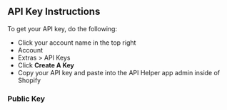 ## API Key Instructions
To get your API key, do the following:
* Click your account name in the top right
* Account
* Extras > API Keys
* Click __Create A Key__
* Copy your API key and paste into the API Helper app admin inside of Shopify
### Public Key
